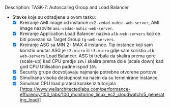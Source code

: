 Description: TASK-7: Autoscaling Group and Load Balancer 

- Stavke koje su odradjene u ovom tasku:
  - [x] Kreiranje AMI image od instance `ec2-vedad-nuhic-web-server`, AMI image nazovite `ami-vedad-nuhic-web-server`.
  - [x] Kreiranje Application Load Balancer naziva `alb-web-servers` koji ce biti povezan sa Target Group `tg-web-servers`.
  - [x] Kreiranje ASG sa MIN 2 i MAX 4 instance. Tip instance koji sam koristio unutar ASG je `t2.micro` ili `t3.micro` gdje sam koristio `alb-web-servers` Load Balancer. ASG bi trebala da skalira prema gore (scale-up) kad CPU predje `18%` i skalira prema dole (scale down) kad god CPU Utilisation padne ispod `18%`.
  - [x] Security grupe dozvoljavaju najmanje potrebne otvorene portove.
  - [x] Simulirana visoka dostupnost na nacin da su terminirane instance.
  - [x] Simuliran CPU load prateci korake iz tutorijala [https://www.wellarchitectedlabs.com/performance-efficiency/100_labs/100_monitoring_linux_ec2_cloudwatch/5_generating_load/]